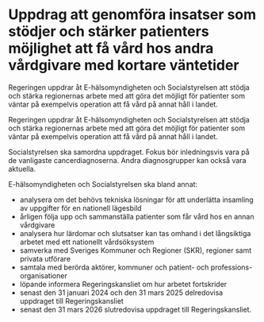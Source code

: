 # Uppdrag att genomföra insatser som stödjer och stärker patienters möjlighet att få vård hos andra vårdgivare med kortare väntetider

Regeringen uppdrar åt E-hälsomyndigheten och Socialstyrelsen att stödja och stärka regionernas arbete med att göra det möjligt för patienter som väntar på exempelvis operation att få vård på annat håll i landet.

Regeringen uppdrar åt E-hälsomyndigheten och Socialstyrelsen att stödja och stärka regionernas arbete med att göra det möjligt för patienter som väntar på exempelvis operation att få vård på annat håll i landet.

Socialstyrelsen ska samordna uppdraget. Fokus bör inledningsvis vara på de vanligaste cancerdiagnoserna. Andra diagnosgrupper kan också vara aktuella.

E-hälsomyndigheten och Socialstyrelsen ska bland annat:

* analysera om det behövs tekniska lösningar för att underlätta insamling av uppgifter för en nationell lägesbild
* årligen följa upp och sammanställa patienter som får vård hos en annan vårdgivare
* analysera hur lärdomar och slutsatser kan tas omhand i det långsiktiga arbetet med ett nationellt vårdsöksystem
* samverka med Sveriges Kommuner och Regioner (SKR), regioner samt privata utförare
* samtala med berörda aktörer, kommuner och patient- och professions-organisationer
* löpande informera Regeringskansliet om hur arbetet fortskrider
* senast den 31 januari 2024 och den 31 mars 2025 delredovisa uppdraget till Regeringskansliet
* senast den 31 mars 2026 slutredovisa uppdraget till Regeringskansliet.
